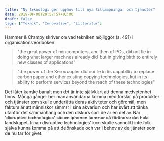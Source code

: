 ```yaml
---
title: "Ny teknologi ger upphov till nya tillämpningar och tjänster"
date: 2019-08-08T20:57:57+02:00
draft: false
tags: ["Teknik", "Innovation", "Litteratur"]
---
```


Hammer & Champy skriver om vad tekniken möjliggör (s. 491) i organisationsteoriboken:

> "the great power of minicomputers, and then of PCs, did not lie in doing what larger machines already did, but in giving birth to entirely new classes of applications"

> "the power of the Xerox copier did not lie in its capability to replace carbon paper and other existing copying technologies, but in its ability to perform services beyond the reach of these technologies"

Det låter kanske banalt men det är inte självklart att denna medvetenhet finns. Många gånger ber man användarna komma med förslag på produkter och tjänster som skulle underlätta deras aktiviteter och göromål, men faktum är att människor simmar i sina akvarium och har svårt att tänka utanför det sammanhang och den diskurs som de är en del av. När 'disruptive technologies' såsom iphonen kommer så förändrar det hela landskapet. Innan disruptive technologies' kom skulle sannolikt inte folk själva kunna komma på att de önskade och var i behov av de tjänster som de nu tar för givet.
